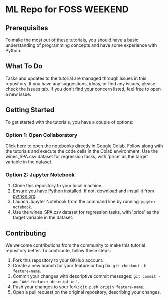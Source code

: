 # ML Repo for FOSS WEEKEND

## Prerequisites
To make the most out of these tutorials, you should have a basic understanding of programming concepts and have some experience with Python.

## What To Do
Tasks and updates to the tutorial are managed through issues in this repository. If you have any suggestions, ideas, or find any issues, please check the issues tab. If you don't find your concern listed, feel free to open a new issue.

## Getting Started
To get started with the tutorials, you have a couple of options:

### Option 1: Open Collaboratory
Click [here](https://colab.research.google.com/) to open the notebooks directly in Google Colab. Follow along with the tutorials and execute the code cells in the Colab environment. Use the wines_SPA.csv dataset for regression tasks, with 'price' as the target variable in the dataset.

### Option 2: Jupyter Notebook
1. Clone this repository to your local machine.
2. Ensure you have Python installed. If not, download and install it from [python.org](https://www.python.org/).
3. Launch Jupyter Notebook from the command line by running `jupyter notebook`.
4. Use the wines_SPA.csv dataset for regression tasks, with 'price' as the target variable in the dataset.


## Contributing
We welcome contributions from the community to make this tutorial repository better. To contribute, follow these steps:
1. Fork this repository to your GitHub account.
2. Create a new branch for your feature or bug fix: `git checkout -b feature-name`.
3. Commit your changes with descriptive commit messages: `git commit -am 'Add feature: description'`.
4. Push your changes to your fork: `git push origin feature-name`.
5. Open a pull request on the original repository, describing your changes.
